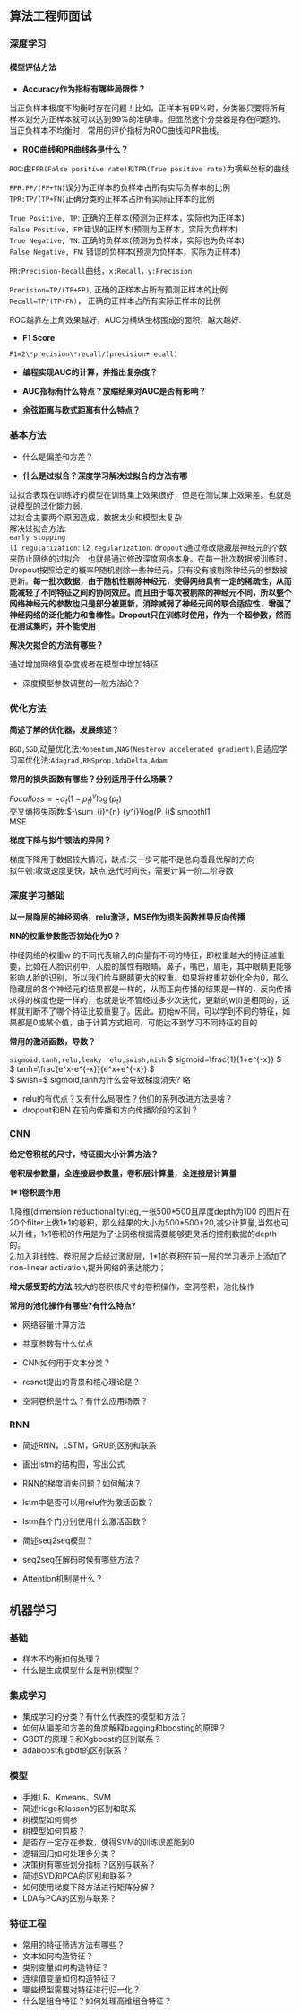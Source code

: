 ## 算法工程师面试

### 深度学习 

#### 模型评估方法

- **Accuracy作为指标有哪些局限性？**

当正负样本极度不均衡时存在问题！比如，正样本有99%时，分类器只要将所有样本划分为正样本就可以达到99%的准确率。但显然这个分类器是存在问题的。当正负样本不均衡时，常用的评价指标为ROC曲线和PR曲线。

- **ROC曲线和PR曲线各是什么？**

`ROC`:由`FPR(False positive rate)和TPR(True positive rate)`为横纵坐标的曲线  

`FPR:FP/(FP+TN)`误分为正样本的负样本占所有实际负样本的比例  
`TPR:TP/(TP+FN)`正确分类的正样本占所有实际正样本的比例  

`True Positive, TP`: 正确的正样本(预测为正样本，实际也为正样本)  
`False Positive, FP`:错误的正样本(预测为正样本，实际为负样本)  
`True Negative, TN`: 正确的负样本(预测为负样本，实际也为负样本)  
`False Negative, FN`: 错误的负样本(预测为负样本，实际为正样本)  

`PR:Precision-Recall`曲线，`x:Recall，y:Precision`  

`Precision=TP/(TP+FP)`, 正确的正样本占所有预测正样本的比例  
`Recall=TP/(TP+FN)`， 正确的正样本占所有实际正样本的比例  

ROC越靠左上角效果越好，AUC为横纵坐标围成的面积，越大越好.  

- **F1 Score**

`F1=2\*precision\*recall/(precision+recall)  `

- **编程实现AUC的计算，并指出复杂度？**

- **AUC指标有什么特点？放缩结果对AUC是否有影响？**

- **余弦距离与欧式距离有什么特点？**

### 基本方法

- 什么是偏差和方差？

- **什么是过拟合？深度学习解决过拟合的方法有哪**

过拟合表现在训练好的模型在训练集上效果很好，但是在测试集上效果差。也就是说模型的泛化能力弱.  
过拟合主要两个原因造成，数据太少和模型太复杂  
解决过拟合方法:  
`early stopping`  
`l1 regularization`:
`l2 regularization`:
`dropout`:通过修改隐藏层神经元的个数来防止网络的过拟合，也就是通过修改深度网络本身。在每一批次数据被训练时，Dropout按照给定的概率P随机剔除一些神经元，只有没有被剔除神经元的参数被更新。**每一批次数据，由于随机性剔除神经元，使得网络具有一定的稀疏性，从而能减轻了不同特征之间的协同效应。而且由于每次被剔除的神经元不同，所以整个网络神经元的参数也只是部分被更新，消除减弱了神经元间的联合适应性，增强了神经网络的泛化能力和鲁棒性。Dropout只在训练时使用，作为一个超参数，然而在测试集时，并不能使用**


**解决欠拟合的方法有哪些？**  

通过增加网络复杂度或者在模型中增加特征

- 深度模型参数调整的一般方法论？

### 优化方法

**简述了解的优化器，发展综述？**

`BGD,SGD`,动量优化法:`Monentum,NAG(Nesterov accelerated gradient)`,自适应学习率优化法:`Adagrad,RMSprop,AdaDelta,Adam`


**常用的损失函数有哪些？分别适用于什么场景？**

$Focal loss=-\alpha_t(1-p_t)^\gamma \log(p_t)$  
交叉熵损失函数:$-\sum_{i}^{n} {y^i}\log(P_i)$
smoothl1  
MSE  

**梯度下降与拟牛顿法的异同？**

梯度下降用于数据较大情况，缺点:灭一步可能不是总向着最优解的方向  
拟牛顿:收敛速度更快，缺点:迭代时间长，需要计算一阶二阶导数  

### 深度学习基础

**以一层隐层的神经网络，relu激活，MSE作为损失函数推导反向传播**

**NN的权重参数能否初始化为0？**

神经网络的权重w 的不同代表输入的向量有不同的特征，即权重越大的特征越重要，比如在人脸识别中，人脸的属性有眼睛，鼻子，嘴巴，眉毛，其中眼睛更能够影响人脸的识别，所以我们给与眼睛更大的权重。如果将权重初始化全为0，那么隐藏层的各个神经元的结果都是一样的，从而正向传播的结果是一样的，反向传播求得的梯度也是一样的，也就是说不管经过多少次迭代，更新的w(i)是相同的，这样就判断不了哪个特征比较重要了。因此，初始w不同，可以学到不同的特征，如果都是0或某个值，由于计算方式相同，可能达不到学习不同特征的目的

**常用的激活函数，导数？**

`sigmoid,tanh,relu,leaky relu,swish,mish`
$ sigmoid=\frac{1}{1+e^{-x}} $  
$ tanh=\frac{e^x-e^{-x}}{e^x+e^{-x}} $  
$ swish=$
sigmoid,tanh为什么会导致梯度消失? 略  

- relu的有优点？又有什么局限性？他们的系列改进方法是啥？
- dropout和BN 在前向传播和方向传播阶段的区别？

### CNN

**给定卷积核的尺寸，特征图大小计算方法？**

**卷积层参数量，全连接层参数量，卷积层计算量，全连接层计算量**

**1\*1卷积层作用**

1.降维(dimension reductionality):eg,一张500\*500且厚度depth为100 的图片在20个filter上做1\*1的卷积，那么结果的大小为500\*500\*20,减少计算量,当然也可以升维，1x1卷积的作用是为了让网络根据需要能够更灵活的控制数据的depth的。  
2.加入非线性。卷积层之后经过激励层，1\*1的卷积在前一层的学习表示上添加了non-linear activation,提升网络的表达能力；

**增大感受野的方法**:较大的卷积核尺寸的卷积操作，空洞卷积，池化操作  

**常用的池化操作有哪些?有什么特点?**


- 网络容量计算方法

- 共享参数有什么优点

- CNN如何用于文本分类？

- resnet提出的背景和核心理论是？

- 空洞卷积是什么？有什么应用场景？

### RNN

- 简述RNN，LSTM，GRU的区别和联系

- 画出lstm的结构图，写出公式

- RNN的梯度消失问题？如何解决？

- lstm中是否可以用relu作为激活函数？

- lstm各个门分别使用什么激活函数？

- 简述seq2seq模型？

- seq2seq在解码时候有哪些方法？

- Attention机制是什么？



## 机器学习

### 基础

- 样本不均衡如何处理？
- 什么是生成模型什么是判别模型？

### 集成学习

- 集成学习的分类？有什么代表性的模型和方法？
- 如何从偏差和方差的角度解释bagging和boosting的原理？
- GBDT的原理？和Xgboost的区别联系？
- adaboost和gbdt的区别联系？

### 模型 

- 手推LR、Kmeans、SVM
- 简述ridge和lasson的区别和联系
- 树模型如何调参
- 树模型如何剪枝？
- 是否存一定存在参数，使得SVM的训练误差能到0
- 逻辑回归如何处理多分类？
- 决策树有哪些划分指标？区别与联系？
- 简述SVD和PCA的区别和联系？
- 如何使用梯度下降方法进行矩阵分解？
- LDA与PCA的区别与联系？

### 特征工程 

- 常用的特征筛选方法有哪些？
- 文本如何构造特征？
- 类别变量如何构造特征？
- 连续值变量如何构造特征？
- 哪些模型需要对特征进行归一化？
- 什么是组合特征？如何处理高维组合特征？
